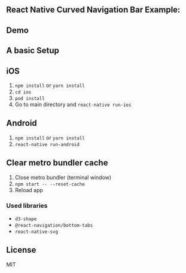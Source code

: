 ## React Native Curved Navigation Bar Example:

## Demo

## A basic Setup

## iOS

1. `npm install` or `yarn install`
1. `cd ios`
1. `pod install`
1. Go to main directory and `react-native run-ios`

## Android

1. `npm install` or `yarn install`
1. `react-native run-android`

## Clear metro bundler cache

1. Close metro bundler (terminal window)
1. `npm start -- --reset-cache`
1. Reload app

### Used libraries

- `d3-shape`
- `@react-navigation/bottom-tabs`
- `react-native-svg`

## License

MIT
